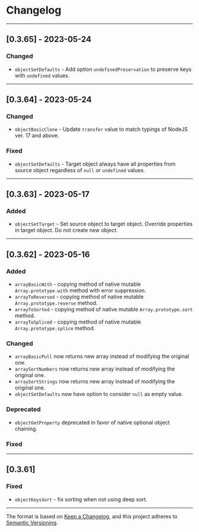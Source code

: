 # Changelog

---

## [0.3.65] - 2023-05-24

### Changed

- `objectSetDefaults` - Add option `undefinedPreservation` to preserve keys with `undefined` values.

---

## [0.3.64] - 2023-05-24

### Changed

- `objectBasicClone` - Update `transfer` value to match typings of NodeJS ver. 17 and above.

### Fixed

- `objectSetDefaults` - Target object always have all properties from source object regardless of `null` or `undefined` values.

---

## [0.3.63] - 2023-05-17

### Added

- `objectSetTarget` -  Set source object to target object. Override properties in target object. Do not create new object.

---

## [0.3.62] - 2023-05-16

### Added

- `arrayBasicWith` - copying method of native mutable `Array.prototype.with` method with error suppression.
- `arrayToReversed` - copying method of native mutable `Array.prototype.reverse` method.
- `arrayToSorted` - copying method of native mutable `Array.prototype.sort` method.
- `arrayToSpliced` - copying method of native mutable `Array.prototype.splice` method.

### Changed

- `arrayBasicPull` now returns new array instead of modifying the original one.
- `arraySortNumbers` now returns new array instead of modifying the original one.
- `arraySortStrings` now returns new array instead of modifying the original one.
- `objectSetDefaults` now have option to consider `null` as empty value.

### Deprecated

- `objectGetProperty` deprecated in favor of native optional object chaining.

### Fixed

---

## [0.3.61]

### Fixed

- `objectKeysSort` - fix sorting when not using deep sort.

---

The format is based on [Keep a Changelog](https://keepachangelog.com/), and this project adheres to [Semantic Versioning](https://semver.org/).
